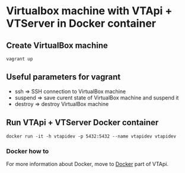 # Virtualbox machine with VTApi + VTServer in Docker container
## Create VirtualBox machine
```shell
vagrant up
```

## Useful parameters for vagrant
* ssh => SSH connection to VirtualBox machine
* suspend => save curent state of VirtualBox machine and suspend it
* destroy => destroy VirtualBox machine

## Run VTApi + VTServer Docker container
```shell
docker run -it -h vtapidev -p 5432:5432 --name vtapidev vtapidev
```

### Docker how to
For more information about Docker, move to [Docker](../docker) part of VTApi.